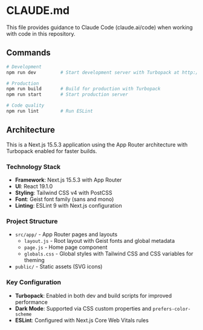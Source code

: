 # CLAUDE.md

This file provides guidance to Claude Code (claude.ai/code) when working with code in this repository.

## Commands

```bash
# Development
npm run dev         # Start development server with Turbopack at http://localhost:3000

# Production
npm run build       # Build for production with Turbopack
npm run start       # Start production server

# Code quality
npm run lint        # Run ESLint
```

## Architecture

This is a Next.js 15.5.3 application using the App Router architecture with Turbopack enabled for faster builds.

### Technology Stack
- **Framework**: Next.js 15.5.3 with App Router
- **UI**: React 19.1.0
- **Styling**: Tailwind CSS v4 with PostCSS
- **Font**: Geist font family (sans and mono)
- **Linting**: ESLint 9 with Next.js configuration

### Project Structure
- `src/app/` - App Router pages and layouts
  - `layout.js` - Root layout with Geist fonts and global metadata
  - `page.js` - Home page component
  - `globals.css` - Global styles with Tailwind CSS and CSS variables for theming
- `public/` - Static assets (SVG icons)

### Key Configuration
- **Turbopack**: Enabled in both dev and build scripts for improved performance
- **Dark Mode**: Supported via CSS custom properties and `prefers-color-scheme`
- **ESLint**: Configured with Next.js Core Web Vitals rules